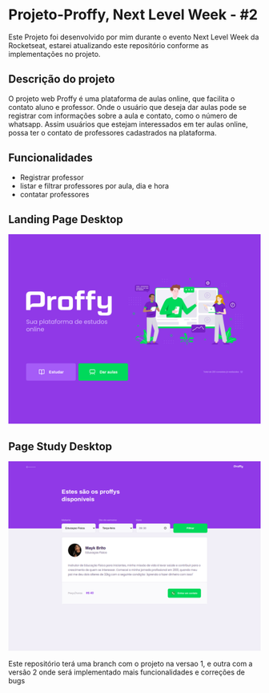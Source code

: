 # Projeto-Proffy, Next Level Week - #2

Este Projeto foi desenvolvido por mim durante o evento Next Level Week da Rocketseat,
estarei atualizando este repositório conforme as implementações no projeto.

## Descrição do projeto

O projeto web Proffy é uma plataforma de aulas online, que facilita o contato aluno e professor.
Onde o usuário que deseja dar aulas pode se registrar com informações sobre a aula e contato, como o número de whatsapp. Assim usuários que estejam interessados em ter aulas online, possa ter o contato de professores cadastrados na plataforma.

## Funcionalidades 
* Registrar professor 
* listar e filtrar professores por aula, dia e hora 
* contatar professores

## Landing Page Desktop
![GitHub Logo](/images/landing_Page.png)

## Page Study Desktop
![GitHub Logo](/images/page_study.png)

Este repositório terá uma branch com o projeto na versao 1, e outra com a versão 2 onde será implementado mais funcionalidades e correções de bugs 

